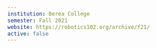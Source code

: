 ```yaml
---
institution: Berea College
semester: Fall 2021
website: https://robotics102.org/archive/f21/
active: false
---
```

